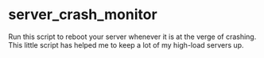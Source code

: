# server_crash_monitor
Run this script to reboot your server whenever it is at the verge of crashing. This little script has helped me to keep a lot of my high-load servers up.
